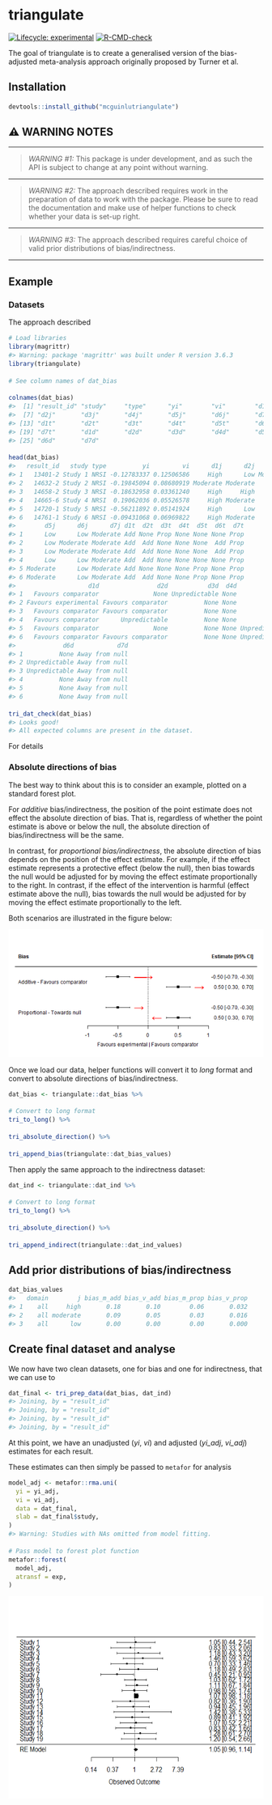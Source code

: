 
<!-- README.md is generated from README.Rmd. Please edit that file -->

# triangulate

<!-- badges: start -->

[![Lifecycle:
experimental](https://img.shields.io/badge/lifecycle-experimental-orange.svg)](https://lifecycle.r-lib.org/articles/stages.html#experimental)
[![R-CMD-check](https://github.com/mcguinlu/triangulate/workflows/R-CMD-check/badge.svg)](https://github.com/mcguinlu/triangulate/actions)
<!-- badges: end -->

The goal of triangulate is to create a generalised version of the
bias-adjusted meta-analysis approach originally proposed by Turner et
al. 

## Installation

``` r
devtools::install_github("mcguinlutriangulate")
```

## :warning: WARNING NOTES

<hr>

> *WARNING \#1:* This package is under development, and as such the API
> is subject to change at any point without warning.

<hr>

> *WARNING \#2:* The approach described requires work in the preparation
> of data to work with the package. Please be sure to read the
> documentation and make use of helper functions to check whether your
> data is set-up right.

<hr>

> *WARNING \#3:* The approach described requires careful choice of valid
> prior distributions of bias/indirectness.

<hr>

## Example

### Datasets

The approach described

``` r
# Load libraries
library(magrittr)
#> Warning: package 'magrittr' was built under R version 3.6.3
library(triangulate)

# See column names of dat_bias

colnames(dat_bias)
#>  [1] "result_id" "study"     "type"      "yi"        "vi"        "d1j"      
#>  [7] "d2j"       "d3j"       "d4j"       "d5j"       "d6j"       "d7j"      
#> [13] "d1t"       "d2t"       "d3t"       "d4t"       "d5t"       "d6t"      
#> [19] "d7t"       "d1d"       "d2d"       "d3d"       "d4d"       "d5d"      
#> [25] "d6d"       "d7d"

head(dat_bias)
#>   result_id   study type          yi         vi      d1j      d2j      d3j d4j
#> 1   13401-2 Study 1 NRSI -0.12783337 0.12506586     High      Low Moderate Low
#> 2   14632-2 Study 2 NRSI -0.19845094 0.08680919 Moderate Moderate      Low Low
#> 3   14658-2 Study 3 NRSI -0.18632958 0.03361240     High     High      Low Low
#> 4   14665-6 Study 4 NRSI  0.19062036 0.05526578     High Moderate      Low Low
#> 5   14720-1 Study 5 NRSI -0.56211892 0.05141924     High      Low      Low Low
#> 6   14761-1 Study 6 NRSI -0.09431068 0.06969822     High Moderate      Low Low
#>        d5j      d6j      d7j d1t  d2t  d3t  d4t  d5t  d6t  d7t
#> 1      Low      Low Moderate Add None Prop None None None Prop
#> 2      Low Moderate Moderate Add  Add None None None  Add Prop
#> 3      Low Moderate Moderate Add  Add None None None  Add Prop
#> 4      Low      Low Moderate Add  Add None None None None Prop
#> 5 Moderate      Low Moderate Add None None None Prop None Prop
#> 6 Moderate      Low Moderate Add  Add None None Prop None Prop
#>                    d1d                d2d           d3d  d4d           d5d
#> 1   Favours comparator               None Unpredictable None          None
#> 2 Favours experimental Favours comparator          None None          None
#> 3   Favours comparator Favours comparator          None None          None
#> 4   Favours comparator      Unpredictable          None None          None
#> 5   Favours comparator               None          None None Unpredictable
#> 6   Favours comparator Favours comparator          None None Unpredictable
#>             d6d            d7d
#> 1          None Away from null
#> 2 Unpredictable Away from null
#> 3 Unpredictable Away from null
#> 4          None Away from null
#> 5          None Away from null
#> 6          None Away from null

tri_dat_check(dat_bias)
#> Looks good!
#> All expected columns are present in the dataset.
```

For details

### Absolute directions of bias

The best way to think about this is to consider an example, plotted on a
standard forest plot.

For *additive* bias/indirectness, the position of the point estimate
does not effect the absolute direction of bias. That is, regardless of
whether the point estimate is above or below the null, the absolute
direction of bias/indirectness will be the same.

In contrast, for *proportional bias/indirectness*, the absolute
direction of bias depends on the position of the effect estimate. For
example, if the effect estimate represents a protective effect (below
the null), then bias towards the null would be adjusted for by moving
the effect estimate proportionally to the right. In contrast, if the
effect of the intervention is harmful (effect estimate above the null),
bias towards the null would be adjusted for by moving the effect
estimate proportionally to the left.

Both scenarios are illustrated in the figure below:

![](man/figures/exampleDirection.png)

Once we load our data, helper functions will convert it to *long* format
and convert to absolute directions of bias/indirectness.

``` r
dat_bias <- triangulate::dat_bias %>%

# Convert to long format
tri_to_long() %>%
  
tri_absolute_direction() %>%

tri_append_bias(triangulate::dat_bias_values)
```

Then apply the same approach to the indirectness dataset:

``` r
dat_ind <- triangulate::dat_ind %>%

# Convert to long format
tri_to_long() %>%
  
tri_absolute_direction() %>%
  
tri_append_indirect(triangulate::dat_ind_values)
```

## Add prior distributions of bias/indirectness

``` r
dat_bias_values
#>   domain        j bias_m_add bias_v_add bias_m_prop bias_v_prop
#> 1    all     high       0.18       0.10        0.06       0.032
#> 2    all moderate       0.09       0.05        0.03       0.016
#> 3    all      low       0.00       0.00        0.00       0.000
```

## Create final dataset and analyse

We now have two clean datasets, one for bias and one for indirectness,
that we can use to

``` r
dat_final <- tri_prep_data(dat_bias, dat_ind)
#> Joining, by = "result_id"
#> Joining, by = "result_id"
#> Joining, by = "result_id"
#> Joining, by = "result_id"
```

At this point, we have an unadjusted (*yi*, *vi*) and adjusted
(*yi\_adj*, *vi\_adj*) estimates for each result.

These estimates can then simply be passed to `metafor` for analysis

``` r
model_adj <- metafor::rma.uni(
  yi = yi_adj,
  vi = vi_adj,
  data = dat_final,
  slab = dat_final$study,
)
#> Warning: Studies with NAs omitted from model fitting.

# Pass model to forest plot function
metafor::forest(
  model_adj,
  atransf = exp,
)
```

<img src="man/figures/README-unnamed-chunk-8-1.png" width="100%" height="400" />
